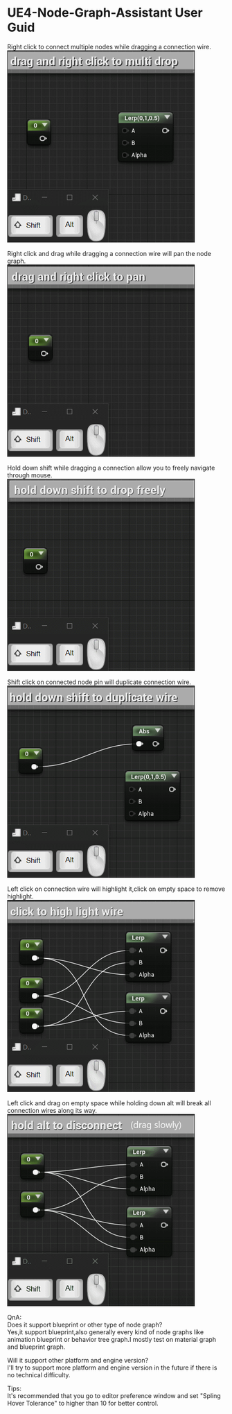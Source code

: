 # UE4-Node-Graph-Assistant User Guid

Right click to connect multiple nodes while dragging a connection wire.  
![1](right_click_multi_drop.gif)  

Right click and drag while dragging a connection wire will pan the node graph.  
![2](drag_and_pan.gif)  

Hold down shift while dragging a connection allow you to freely navigate through mouse.  
![3](shift_multi_drop.gif)  

Shift click on connected node pin will duplicate connection wire.  
![4](duplicate.gif)  

 Left click on connection wire will highlight it,click on empty space to remove highlight.  
![5](highlight.gif)

Left click and drag on empty space while holding down alt will break all connection wires along its way.  
![6](break.gif)


QnA:  
Does it support blueprint or other type of node graph?   
Yes,it support blueprint,also generally every kind of node graphs like animation blueprint or behavior tree graph.I mostly test on material graph and blueprint graph.  

Will it support other platform and engine version?  
I'll try to support more platform and engine version in the future if there is no technical difficulty.  

Tips:  
It's recommended that you go to editor preference window and set "Spling Hover Tolerance" to higher than 10 for better control.  
